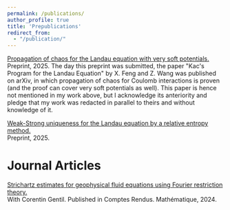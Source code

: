 ```yaml
---
permalink: /publications/
author_profile: true
title: 'Prepublications'
redirect_from: 
  - "/publication/"
---
```

[Propagation of chaos for the Landau equation with very soft potentials.](https://arxiv.org/pdf/2506.15795)
\
Preprint, 2025. The day this preprint was submitted, the paper "Kac's Program for the Landau Equation" by X. Feng and Z. Wang was published on arXiv, in which propagation of chaos for Coulomb interactions is proven (and the proof can cover very soft potentials as well). This paper is hence not mentioned in my work above, but I acknowledge its anteriority and pledge that my work was redacted in parallel to theirs and without knowledge of it.

[Weak-Strong uniqueness for the Landau equation by a relative entropy method.](https://arxiv.org/pdf/2505.21120)
\
Preprint, 2025.

Journal Articles
======
[Strichartz estimates for geophysical fluid equations using Fourier restriction theory.](https://comptes-rendus.academie-sciences.fr/mathematique/item/10.5802/crmath.618.pdf)
\
With Corentin Gentil. Published in Comptes Rendus. Mathématique, 2024.
